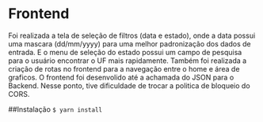 # Frontend

Foi realizada a tela de seleção de filtros (data e estado), onde a data possui uma mascara (dd/mm/yyyy) para uma melhor padronização dos dados de entrada. E o menu de seleção do estado possui um campo de pesquisa para o usuário encontrar o UF mais rapidamente. Também foi realizada a criação de rotas no frontend para a navegação entre o home e área de graficos. O frontend foi desenvolido até a achamada do JSON para o Backend. Nesse ponto, tive dificuldade de trocar a politica de bloqueio do CORS.


##Instalação
`$ yarn install`